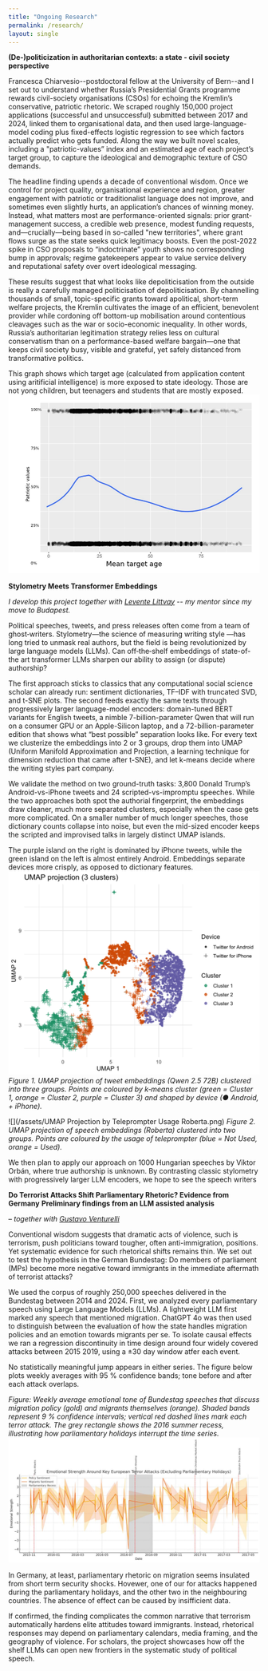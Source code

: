 ```yaml
---
title: "Ongoing Research"
permalink: /research/
layout: single
---
```


**(De-)politicization in authoritarian contexts: a
state - civil society perspective**

Francesca Chiarvesio--postdoctoral fellow at the University of Bern--and I set out to understand whether Russia’s 
Presidential Grants programme rewards civil-society organisations (CSOs) for echoing the Kremlin’s conservative, patriotic rhetoric. We scraped roughly 150,000 project applications (successful and unsuccessful) submitted between 2017 and 2024, linked them to organisational data, and then used large-language-model coding plus fixed-effects logistic regression to see which factors actually predict who gets funded. Along the way we built novel scales, including a "patriotic-values” index and an estimated age of each project’s target group, to capture the ideological and demographic texture of CSO demands.

The headline finding upends a decade of conventional wisdom. Once we control for project quality, organisational experience and region, greater engagement with patriotic or traditionalist language does not improve, and sometimes even slightly hurts, an application’s chances of winning money. Instead, what matters most are performance-oriented signals: prior grant-management success, a credible web presence, modest funding requests, and—crucially—being based in so-called "new territories", where grant flows surge as the state seeks quick legitimacy boosts. Even the post-2022 spike in CSO proposals to “indoctrinate” youth shows no corresponding bump in approvals; regime gatekeepers appear to value service delivery and reputational safety over overt ideological messaging.

These results suggest that what looks like depoliticisation from the outside is really a carefully managed politicisation of depoliticisation. By channelling thousands of small, topic-specific grants toward apolitical, short-term welfare projects, the Kremlin cultivates the image of an efficient, benevolent provider while cordoning off bottom-up mobilisation around contentious cleavages such as the war or socio-economic inequality. In other words, Russia’s authoritarian legitimation strategy relies less on cultural conservatism than on a performance-based welfare bargain—one that keeps civil society busy, visible and grateful, yet safely distanced from transformative politics.

This graph shows which target age (calculated from application content using aritificial intelligence) is more exposed to state ideology. Those are not yong children, but teenagers and students that are mostly exposed.
![This graph shows which target age (calculated from application content using aritificial intelligence) is more exposed to state ideology. Those are not yong children, but teenagers and students that are mostly exposed.](/assets/targ_age_to_target_audience.png)

**Stylometry Meets Transformer Embeddings**


*I develop this project together with [Levente Littvay](https://levente.littvay.hu) -- my mentor since my move to Budapest.*

Political speeches, tweets, and press releases often come from a team of ghost‑writers. Stylometry—the science of measuring writing style —has long tried to unmask real authors, but the field is being revolutionized by large language models (LLMs). Can off‑the‑shelf embeddings of state-of-the art transformer LLMs sharpen our ability to assign (or dispute) authorship?

The first approach sticks to classics that any computational social science scholar can already run: sentiment dictionaries, TF–IDF with truncated SVD, and t-SNE plots. The second feeds exactly the same texts through progressively larger language-model encoders: domain-tuned BERT variants for English tweets, a nimble 7-billion-parameter Qwen that will run on a consumer GPU or an Apple-Silicon laptop, and a 72-billion-parameter edition that shows what “best possible” separation looks like. For every text we clusterize the embeddings into 2 or 3 groups, drop them into UMAP (Uniform Manifold Approximation and Projection, a learning technique for dimension reduction that came after t-SNE), and let k-means decide where the writing styles part company.

We validate the method on two ground-truth tasks: 3,800 Donald Trump’s Android-vs-iPhone tweets and 24 scripted-vs-impromptu speeches. While the two approaches both spot the authorial fingerprint, the embeddings draw cleaner, much more separated clusters, especially when the case gets more complicated.  On a smaller number of much longer speeches, those dictionary counts collapse into noise, but even the mid-sized encoder keeps the scripted and improvised talks in largely distinct UMAP islands.

The purple island on the right is dominated by iPhone tweets, while the green island on the left is almost entirely Android. Embeddings separate devices more crisply, as opposed to dictionary features.
![](/assets/qwen72b_tweets_3cl_100dim.png)
*Figure 1. UMAP projection of tweet embeddings (Qwen 2.5 72B) clustered into three groups. Points are coloured by k‑means cluster (green = Cluster 1, orange = Cluster 2, purple = Cluster 3) and shaped by device (● Android, + iPhone).*

![](/assets/UMAP Projection by Teleprompter Usage Roberta.png)
*Figure 2. UMAP projection of speech embeddings (Roberta) clustered into two groups. Points are coloured by the usage of teleprompter (blue = Not Used, orange = Used).*

We then plan to apply our approach on 1000 Hungarian speeches by Viktor Orbán, where true authorship is unknown. By contrasting classic stylometry with progressively larger LLM encoders, we hope to see  the speech writers


**Do Terrorist Attacks Shift Parliamentary Rhetoric? Evidence from Germany**
**Preliminary findings from an LLM assisted analysis** 

*– together with [Gustavo Venturelli](https://venturelligustavo.com)*

Conventional wisdom suggests that dramatic acts of violence, such is terrorism, push politicians toward tougher, often anti-immigration, positions. Yet systematic evidence for such rhetorical shifts remains thin. We set out to test the hypothesis in the German Bundestag: Do members of parliament (MPs) become more negative toward immigrants in the immediate aftermath of terrorist attacks?

We used the corpus of roughly 250,000 speeches delivered in the Bundestag between 2014 and 2024. First, we analyzed every parliamentary speech using Large Language Models (LLMs). A lightweight LLM first marked any speech that mentioned migration. ChatGPT 4o was then used to distinguish between the evaluation of how the state handles migration policies and an emotion towards migrants per se. To isolate causal effects we ran a regression discontinuity in time design around four widely covered attacks between 2015 2019, using a ±30 day window atfer each event.

No statistically meaningful jump appears in either series. The figure below plots weekly averages with 95 % confidence bands; tone before and after each attack overlaps.

*Figure: Weekly average emotional tone of Bundestag speeches that discuss migration policy (gold) and migrants themselves (orange). Shaded bands represent 9 % confidence intervals; vertical red dashed lines mark each terror attack. The grey rectangle shows the 2016 summer recess, illustrating how parliamentary holidays interrupt the time series.*
![](/assets/ter-rdd.jpeg)

In Germany, at least, parliamentary rhetoric on migration seems insulated from short term security shocks. Hovewer, one of our for attacks happened during the parliamentary holidays, and the other two in the neighbouring countries. The absence of effect can be caused by insifficient data. 

If confirmed, the finding complicates the common narrative that terrorism automatically hardens elite attitudes toward immigrants. Instead, rhetorical responses may depend on parliamentary calendars, media framing, and the geography of violence. For scholars, the project showcases how off the shelf LLMs can open new frontiers in the systematic study of political speech.





